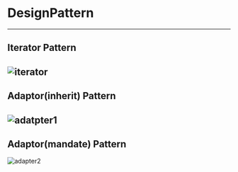 # DesignPattern

---
## Iterator Pattern
![iterator](https://user-images.githubusercontent.com/46315625/99266639-50a99b80-2866-11eb-8d29-ecf4ac797737.png)
---
## Adaptor(inherit) Pattern
![adatpter1](https://user-images.githubusercontent.com/46315625/99671283-2bf73300-2ab5-11eb-8b33-2ae98a482681.jpg)
---
## Adaptor(mandate) Pattern
![adapter2](https://user-images.githubusercontent.com/46315625/99818669-d93f7900-2b91-11eb-96df-bd47b973d6a7.jpg)
